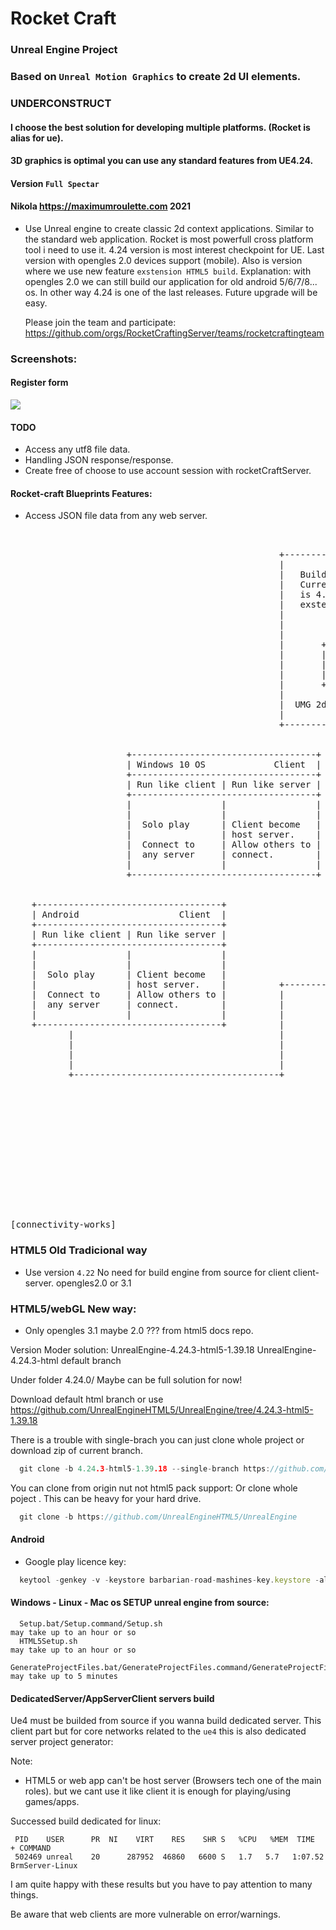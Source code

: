 
# Rocket Craft
### Unreal Engine Project
### Based on `Unreal Motion Graphics` to create 2d UI elements.
### UNDERCONSTRUCT
#### I choose the best solution for developing multiple platforms. (Rocket is alias for ue).
#### 3D graphics is optimal you can use any standard features from UE4.24.
#### Version `Full Spectar`
#### Nikola https://maximumroulette.com 2021

- Use Unreal engine to create classic 2d context applications.
  Similar to the standard web application.
  Rocket is most powerfull cross platform tool i need to use it.
  4.24 version is most interest checkpoint for UE.
  Last version with opengles 2.0 devices support (mobile).
  Also is version where we use new feature `exstension HTML5 build`.
  Explanation: with opengles 2.0 we can still build our application 
  for old android 5/6/7/8... os. In other way 4.24 is one of the last
  releases. Future upgrade will be easy.

  Please join the team and participate:
  https://github.com/orgs/RocketCraftingServer/teams/rocketcraftingteam

### Screenshots:

#### Register form
![](https://github.com/zlatnaspirala/rocket-craft/blob/master/non-project-files/registerform-dev.png)

#### TODO

 - Access any utf8 file data.
 - Handling JSON response/response.
 - Create free of choose to use account session with
   rocketCraftServer.

#### Rocket-craft Blueprints Features:

 - Access JSON file data from any web server.
     
<pre>

  
                                                   +-----------------------------------------------+
                                                   |                                               |
                                                   |   Build from source Unreal Engine             |
                                                   |   Current active and ultimate version         |
                                                   |   is 4.24.3 Read more from html5 ue4          |
                                                   |   exstension github repo readme files.        |
                                                   |                                               |
                                                   |                                               |
                                                   |        Ultimate multiplatform solution.       |
                                                   |       +-------------------------------+       |
                                                   |       |                               |       |
                                                   |       |   ONE SOURCE ALL PLATFORMS    |       |
                                                   |       |                               |       |
                                                   |       +-------------------------------+       |
                                                   |                                               |
                                                   |  UMG 2d Context  PhysX                        |
                                                   |                                               |
                                                   +-----------------------------------------------+

                                                                                                                                                                                       Android
                      +-----------------------------------+  +----------------------------------+  +-----------------------------------+
                      | Windows 10 OS             Client  |  | Linux OS                 Client  |  | MacOS                     Client  |
                      +-----------------------------------+  +----------------------------------+  +-----------------------------------+
                      | Run like client | Run like server |  | Run like client | Run like server|  | Run like client | Run like server |
                      +-----------------------------------+  +----------------------------------+  +-----------------------------------+                                                Windows 10
                      |                 |                 |  |                 |                |  |                 |                 |                                                MacOS
                      |                 |                 |  |                 |                |  |                 |                 |
                      |  Solo play      | Client become   |  |  Solo play      | Client become  |  |  Solo play      | Client become   |                                           Client become
                      |                 | host server.    |  |                 | host server.   |  |                 | host server.    |                                           host server.
                      |  Connect to     | Allow others to |  |  Connect to     | Allow others to|  |  Connect to     | Allow others to |                                           Allow others to
                      |  any server     | connect.        |  |  any server     | connect.       |  |  any server     | connect.        |                                           connect.
                      |                 |                 |  |                 |                |  |                 |                 |
                      +-----------------------------------+  +----------------------------------+  +-----------------------------------+
                                                                      |
                                                                      |
    +-----------------------------------+                             |                                              +-----------------------------------+
    | Android                   Client  |                             |                                              | iOS                       Client  |
    +-----------------------------------+                             v                                              +-----------------------------------+
    | Run like client | Run like server |                    +----------------------------------+                    | Run like client | Run like server |
    +-----------------------------------+                    |         Dedicated server         |                    +-----------------------------------+
    |                 |                 |                    +----------------------------------+                    |                 |                 |
    |                 |                 |                    |                                  |                    |                 |                 |
    |  Solo play      | Client become   |                    |                                  |                    |  Solo play      | Client become   |
    |                 | host server.    |          +-------->+                                  |                    |                 | host server.    |
    |  Connect to     | Allow others to |          |         |                                  |                    |  Connect to     | Allow others to |
    |  any server     | connect.        |          |         |                                  |                    |  any server     | connect.        |
    |                 |                 |          |         +----------------------------------+                    |                 |                 |
    +-----------------------------------+          |                                                                 +-----------------------------------+
           |                                       |
           |                                       |
           |                                       |
           |                                       |         +-----------------------------------+
           +---------------------------------------+         | iOS                       Client  |
                                                             +-----------------------------------+
                                                             | Run like client | Run like server |
                                                             +-----------------------------------+
                                                             |                 |                 |
                                                             |                 | Not possible    |
                                                             |  Solo play      |                 |
                                                             |                 |                 |
                                                             |  Connect to     |                 |
                                                             |  any server     |                 |
                                                             |                 |                 |
                                                             +-----------------------------------+



[connectivity-works]
</pre>
  
### HTML5 Old Tradicional way

  - Use version `4.22`
  No need for build engine from source for client client-server.
  opengles2.0 or 3.1
  
### HTML5/webGL New way:

  - Only opengles 3.1 maybe 2.0 ??? from html5 docs repo.

  Version Moder solution: 
  UnrealEngine-4.24.3-html5-1.39.18
  UnrealEngine-4.24.3-html default branch

  Under folder 4.24.0/
  Maybe can be full solution for now!

 Download default html branch or use 
 https://github.com/UnrealEngineHTML5/UnrealEngine/tree/4.24.3-html5-1.39.18

  There is a trouble with single-brach you can just clone whole project or download zip of current branch.
  
```cpp
  git clone -b 4.24.3-html5-1.39.18 --single-branch https://github.com/UnrealEngineHTML5/UnrealEngine ue4-4.24.3-html5
```

  You can clone from origin nut not html5 pack support:
  Or clone whole poject . This can be heavy for your hard drive.

```cpp
  git clone -b https://github.com/UnrealEngineHTML5/UnrealEngine
```

#### Android 

  - Google play licence key:

```js
  keytool -genkey -v -keystore barbarian-road-mashines-key.keystore -alias barbarian-road-mashines -keyalg RSA -keysize 2048 -validity 10000
```

#### Windows - Linux - Mac os SETUP unreal engine from source:

```
  Setup.bat/Setup.command/Setup.sh                                              may take up to an hour or so
  HTML5Setup.sh                                                                 may take up to an hour or so
  GenerateProjectFiles.bat/GenerateProjectFiles.command/GenerateProjectFiles.sh may take up to 5 minutes
```

#### DedicatedServer/AppServerClient servers build

Ue4 must be builded from source if you wanna build dedicated server.
This client part but for core networks related to the `ue4` this is also dedicated server project generator:

Note:
 - HTML5 or web app can't be host server (Browsers tech one of the main roles).
   but we cant use it like client it is enough for playing/using games/apps.

Successed build dedicated for linux:

```
 PID    USER      PR  NI    VIRT    RES    SHR S   %CPU   %MEM  TIME  + COMMAND
 502469 unreal    20      287952  46860   6600 S   1.7   5.7   1:07.52 BrmServer-Linux
```

I am quite happy with these results but you have to pay attention to many things.

Be aware that web clients are more vulnerable on error/warnings.
